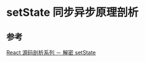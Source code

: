 # setState 同步异步原理剖析




## 参考

[React 源码剖析系列 － 解密 setState](https://zhuanlan.zhihu.com/p/20328570)

